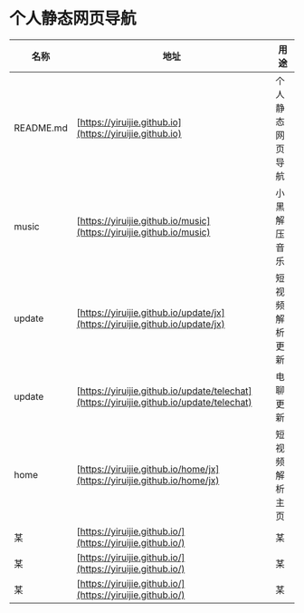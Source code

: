 # 个人静态网页导航

| 名称 | 地址  | 用途 |
| ---  | ---- |----|
| README.md |  [https://yiruijie.github.io](https://yiruijie.github.io)    | 个人静态网页导航   |
| music|   [https://yiruijie.github.io/music](https://yiruijie.github.io/music)    | 小黑解压音乐   |
| update|  [https://yiruijie.github.io/update/jx](https://yiruijie.github.io/update/jx)   | 短视频解析更新   |
| update|  [https://yiruijie.github.io/update/telechat](https://yiruijie.github.io/update/telechat)   | 电聊更新   |
| home |   [https://yiruijie.github.io/home/jx](https://yiruijie.github.io/home/jx)    |   短视频解析主页  |
| 某 |   [https://yiruijie.github.io/](https://yiruijie.github.io/)    |   某  |
| 某 |   [https://yiruijie.github.io/](https://yiruijie.github.io/)    |   某  |
| 某 |   [https://yiruijie.github.io/](https://yiruijie.github.io/)    |   某  |
